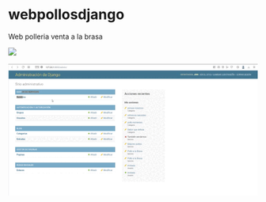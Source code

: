# webpollosdjango

Web polleria venta a la brasa
<p aling="center">
<p>
<img width="680" heigth="300" src="polleriafrond.gif">
<p>
<img width="680" heigth="300" src="polleriaback.gif">

